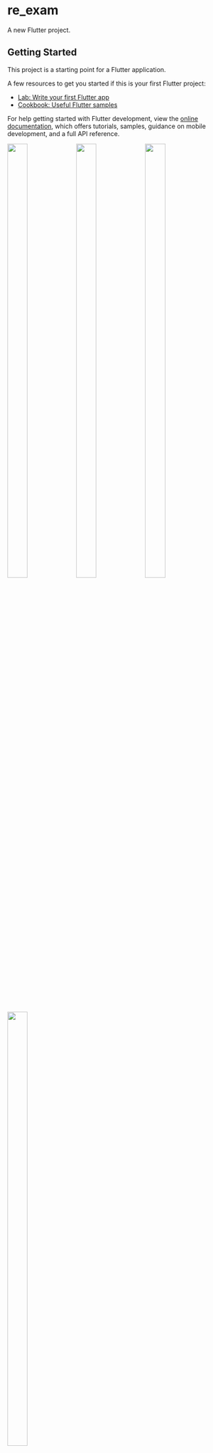 # re_exam

A new Flutter project.

## Getting Started

This project is a starting point for a Flutter application.

A few resources to get you started if this is your first Flutter project:

- [Lab: Write your first Flutter app](https://docs.flutter.dev/get-started/codelab)
- [Cookbook: Useful Flutter samples](https://docs.flutter.dev/cookbook)

For help getting started with Flutter development, view the
[online documentation](https://docs.flutter.dev/), which offers tutorials,
samples, guidance on mobile development, and a full API reference.
<p>
  <img src="https://github.com/userravina/re_exam/assets/120082785/81bc1725-fa25-4a71-8bd8-834980bb89b4" height="50%" width="30%">
  <img src="https://github.com/userravina/re_exam/assets/120082785/3938dad3-351a-4d43-99ee-a07457df9043"  height="50%" width="30%">
  <img src="https://github.com/userravina/re_exam/assets/120082785/5c989356-429c-42cb-af53-b846c047d09f" height="50%" width="30%">
  <img src="https://github.com/userravina/re_exam/assets/120082785/f047ff5f-f02b-4762-9b23-c0c8345ea5d2"  height="50%" width="30%">
</p>
apply plugin: 'com.google.gms.google-services'

import 'dart:math';
import 'dart:ui';
import 'package:flutter/cupertino.dart';
import 'package:flutter/material.dart';
import 'package:get/get.dart';
import 'package:get/get_state_manager/src/rx_flutter/rx_obx_widget.dart';
import 'package:gst_calculator/calculator/controller/calculator_controller.dart';
import 'package:gst_calculator/calculator/view/bouncing_button.dart';
import 'package:gst_calculator/main.dart';
import 'package:shared_preferences/shared_preferences.dart';
import 'package:sizer/sizer.dart';
import '../../class/language_constants.dart';

class Calculator_Home extends StatefulWidget {
  const Calculator_Home({super.key});

  @override
  State<Calculator_Home> createState() => _Calculator_HomeState();
}

class _Calculator_HomeState extends State<Calculator_Home> {
  Calculator_Controller controller = Get.find();
  ScrollController scrollcontroller = ScrollController();
  bool onetime = false;
  bool onetime2 = false;
  bool onetime3 = false;
  String display = "";
  bool gst = false;
  String twonumber = "";
  String gstnumber = "";
  String gstoperator = "";
  bool dotAdded = false;
  bool update = false;
  bool check = false;

  @override
  void initState() {
    controller.value.clear();
    super.initState();
  }

  void scrolle() {
    scrollcontroller.animateTo(scrollcontroller.position.maxScrollExtent,
        duration: Duration(milliseconds: 300), curve: Curves.easeOut);
  }

  double subtractAndRound(double value1, double value2) {
    print("value1${value1}");
    print("value2${value2}");
    double result = value1 - value2;
    print("===========${result}==================");
    // Find the maximum number of decimal places in the input values
    int maxDecimalPlaces = (value1.toString().split('.').length == 2 ||
        value2.toString().split('.').length == 2)
        ? (value1.toString().split('.').length >
        value2.toString().split('.').length
        ? value1.toString().split('.')[1].length
        : value2.toString().split('.')[1].length)
        : 0;

    // Round the result to the maximum number of decimal places found
    return double.parse((result).toStringAsFixed(maxDecimalPlaces));
  }

  void loadValueListFromPrefs() async {
    SharedPreferences prefs = await SharedPreferences.getInstance();
    setState(() {
      controller.value.value = prefs.getStringList('valueList') ?? [];
    });
  }

  double calculateTotal(List<String> values) {
    double total = 0.0;

    for (int i = 0; controller.grandTotal.length > i; i++) {
      total += controller.grandTotal[i];
    }
    // print(" count function ${total} ========================");
    return total;
  }

  onclick(String number, String click) async {
    switch (click) {
      case ".":
        {
          if (!dotAdded) {
            scrolle();
            dotAdded = true;
            controller.display.value += click;
            controller.displayEnglish.value += click;
          }
          break;
        }
      case "0":
      case "00":
      case "1":
      case "2":
      case "3":
      case "4":
      case "5":
      case "6":
      case "7":
      case "8":
      case "9":
        if ((controller.display.value == "0" ||
            controller.display.value == "00") &&
            (number == "0" || number == "00")) {
          controller.display.value = "0";

          return;
        }
        if (controller.display.value == "" && (number == "00")) {
          number = "0";
        }
        if (controller.displayOprater.value == "M+" ||
            controller.displayOprater.value == "M-") {
          controller.display.value = "";
          controller.displayEnglish.value = "";
        }

        if(onetime3 == true)
        {
          if (controller.displayOprater.value == "MU") {
            onetime3 == true;
            print("MMMMMMMMMMMMMMMMM3");
            controller.display.value = "";
            controller.displayEnglish.value = "";
          }
        } else {

          if (onetime2 == true) {
            if (controller.displayOprater.value == "MU") {
              onetime2 == true;
              check = true;
              print("MMMMMMMMMMMMMMMMM1");
              controller.display.value = "";
              controller.displayEnglish.value = "";
            }
          } else {
            if (controller.displayOprater.value == "MU") {
              print("MMMMMMMMMMMMMMMMM2");
              onetime = true;
              check = false;
              onetime2 == false;
              controller.display.value = "";
              controller.displayEnglish.value = "";
            }
          }
        }

        controller.displayOprater.value = "";

        if (update == true) {
          print("Update diplay ${controller.display.value}");
          print("Update diplay + number ${controller.display.value + number}");
          print("jhdjkh${controller.updatevalue.value}");
          controller.updatevalue.value = controller.display.value + number;
          print("jhdjkh${controller.updatevalue.value}");
          print("jhdjkh${controller.prevOpertor.value}");
        }

        controller.display.value = controller.display.value + number;
        if (controller.display.value == "01" ||
            controller.display.value == "02" ||
            controller.display.value == "03" ||
            controller.display.value == "04" ||
            controller.display.value == "05" ||
            controller.display.value == "06" ||
            controller.display.value == "07" ||
            controller.display.value == "08" ||
            controller.display.value == "09") {
          controller.display.value =
              controller.display.value.replaceFirst('0', '');
        }
        scrolle();
        controller.displayEnglish.value =
            controller.displayEnglish.value + click;
        break;
      case "AC":
        onetime = false;
        onetime2 = false;
        onetime3 = false;
        print(onetime);
        dotAdded = false;
        check = false;
        controller.display.value = "";
        controller.displayEnglish.value = "";
        controller.value.clear();
        controller.prevOpertor.value = "";
        gstnumber = "";
        controller.memory.value = 0.0;
        controller.result.value = 0.0;
        display = "";
        gst = false;
        update = false;
        controller.displayOprater.value = "";
        controller.operator.clear();

        controller.grandTotal.clear();
        break;
      case "DE":
        scrolle();
        dotAdded = false;
        print("Update DE ${controller.display.value}");
        if (controller.display.value.isNotEmpty) {
          print("Update DE2 ${controller.display.value}");
          controller.display.value = controller.display.value
              .substring(0, controller.display.value.length - 1);
          print("Update DE3 ${controller.display.value}");
        }
        print("Update displayEnglish DE1 ${controller.displayEnglish.value}");
        controller.displayEnglish.value = controller.displayEnglish.value
            .substring(0, controller.displayEnglish.value.length - 1);
        print("Update displayEnglish DE2 ${controller.displayEnglish.value}");

        update = true;

        break;

      case "+3%":
      case "+5%":
      case "+12%":
      case "+18%":
      case "+GST":
        controller.currentValue.value =
            double.parse(controller.displayEnglish.value);

        if (click == "+3%") {
          scrolle();
          dotAdded = false;
          controller.prevOpertor.value = "(+3%)";
          controller.value.add(controller.display.value);
          controller.saveValueListToPrefs();
          print("currentValue ${controller.currentValue.value}");
          print("percentage ${controller.percentage.value}");
          controller.percentage.value = controller.currentValue.value * 0.03;
          print("percentage ${controller.percentage.value}");
          gst = true;
          print("currentValue ${controller.currentValue}");
          controller.gstAmount.value =
              (controller.currentValue * controller.percentage.value) / 100;

          print("gstAmount ${controller.gstAmount.value}");
          print("result ${controller.result.value}");
          gstoperator = "3%";
          controller.value.add(
              "IGST ${gstoperator}   " + controller.gstAmount.value.toString());
          controller.saveValueListToPrefs();

          controller.CGST.value = controller.gstAmount.value / 2;
          controller.value.add("CGST ${controller.CGST.value}%   " +
              controller.CGST.value.toString());
          controller.saveValueListToPrefs();
          controller.SGST.value = controller.gstAmount.value / 2;
          controller.value.add("SGST ${controller.SGST.value}%   " +
              controller.SGST.value.toString());
          controller.saveValueListToPrefs();
          controller.result.value =
              controller.currentValue.value + controller.percentage.value;
          controller.value.add("GST :- " + controller.result.value.toString());
          controller.saveValueListToPrefs();
          controller.result.value =
              controller.currentValue.value + controller.gstAmount.value;

          print(controller.percentage.value);
        } else if (click == "+5%") {
          scrolle();
          dotAdded = false;
          controller.prevOpertor.value = "(+5%)";
          controller.value.add(controller.display.value);
          controller.saveValueListToPrefs();
          print("currentValue ${controller.currentValue.value}");
          print("percentage ${controller.percentage.value}");
          controller.percentage.value = controller.currentValue.value * 0.05;
          print("percentage ${controller.percentage.value}");
          gst = true;
          print("currentValue ${controller.currentValue}");
          controller.gstAmount.value =
              (controller.currentValue * controller.percentage.value) / 100;

          print("gstAmount ${controller.gstAmount.value}");
          print("result ${controller.result.value}");
          gstoperator = "5%";
          controller.value.add(
              "IGST ${gstoperator}   " + controller.gstAmount.value.toString());
          controller.saveValueListToPrefs();

          controller.CGST.value = controller.gstAmount.value / 2;
          controller.value.add("CGST ${controller.CGST.value}%   " +
              controller.CGST.value.toString());
          controller.saveValueListToPrefs();
          controller.SGST.value = controller.gstAmount.value / 2;
          controller.value.add("SGST ${controller.SGST.value}%   " +
              controller.SGST.value.toString());
          controller.saveValueListToPrefs();
          controller.result.value =
              controller.currentValue.value + controller.percentage.value;
          controller.value.add("GST :- " + controller.result.value.toString());
          controller.saveValueListToPrefs();
          controller.result.value =
              controller.currentValue.value + controller.gstAmount.value;

          print(controller.percentage.value);
        } else if (click == "+12%") {
          scrolle();
          dotAdded = false;
          controller.prevOpertor.value = "(+12%)";
          controller.value.add(controller.display.value);
          controller.saveValueListToPrefs();
          print("currentValue ${controller.currentValue.value}");
          print("percentage ${controller.percentage.value}");
          controller.percentage.value = controller.currentValue.value * 0.12;
          print("percentage ${controller.percentage.value}");
          gst = true;
          print("currentValue ${controller.currentValue}");
          controller.gstAmount.value =
              (controller.currentValue * controller.percentage.value) / 100;

          print("gstAmount ${controller.gstAmount.value}");
          print("result ${controller.result.value}");
          gstoperator = "12%";
          controller.value.add(
              "IGST ${gstoperator}   " + controller.gstAmount.value.toString());
          controller.saveValueListToPrefs();

          controller.CGST.value = controller.gstAmount.value / 2;
          controller.value.add("CGST ${controller.CGST.value}%     " +
              controller.CGST.value.toString());
          controller.saveValueListToPrefs();
          controller.SGST.value = controller.gstAmount.value / 2;
          controller.value.add("SGST ${controller.SGST.value}%     " +
              controller.SGST.value.toString());
          controller.saveValueListToPrefs();
          controller.result.value =
              controller.currentValue.value + controller.percentage.value;
          controller.value.add("GST :- " + controller.result.value.toString());
          controller.saveValueListToPrefs();
          controller.result.value =
              controller.currentValue.value + controller.gstAmount.value;

          print(controller.percentage.value);
        } else if (click == "+18%") {
          scrolle();
          dotAdded = false;
          controller.prevOpertor.value = "(+18%)";
          controller.value.add(controller.display.value);
          controller.saveValueListToPrefs();
          print("currentValue ${controller.currentValue.value}");
          print("percentage ${controller.percentage.value}");
          controller.percentage.value = controller.currentValue.value * 0.18;
          print("percentage ${controller.percentage.value}");
          gst = true;
          print("currentValue ${controller.currentValue}");
          controller.gstAmount.value =
              (controller.currentValue * controller.percentage.value) / 100;

          print("gstAmount ${controller.gstAmount.value}");
          print("result ${controller.result.value}");
          gstoperator = "18%";
          controller.value.add(
              "IGST ${gstoperator}   " + controller.gstAmount.value.toString());
          controller.saveValueListToPrefs();

          controller.CGST.value = controller.gstAmount.value / 2;
          controller.value.add("CGST ${controller.CGST.value}%    " +
              controller.CGST.value.toString());
          controller.saveValueListToPrefs();
          controller.SGST.value = controller.gstAmount.value / 2;
          controller.value.add("SGST ${controller.SGST.value}%    " +
              controller.SGST.value.toString());
          controller.saveValueListToPrefs();
          controller.result.value =
              controller.currentValue.value + controller.percentage.value;
          controller.value.add("GST :- " + controller.result.value.toString());
          controller.saveValueListToPrefs();
          controller.result.value =
              controller.currentValue.value + controller.gstAmount.value;

          print(controller.percentage.value);
        } else if (click == "+GST") {
          scrolle();
          dotAdded = false;
          gst = true;
          print("currentValue ${controller.currentValue}");

          controller.value.add(controller.display.value);
          controller.saveValueListToPrefs();
        }

        print(controller.currentValue.value);
        print(controller.result.value);
        controller.prevOpertor.value = "+GST";

        controller.display.value = "";
        // controller.displayEnglish.value = controller.result.value.toString();
        break;

      case "-3%":
      case "-5%":
      case "-12%":
      case "-18%":
      case "-GST":
        controller.currentValue.value =
            double.parse(controller.displayEnglish.value);

        if (click == "-3%") {
          scrolle();
          dotAdded = false;
          controller.prevOpertor.value = "(-3%)";
          controller.value.add(controller.display.value);
          controller.saveValueListToPrefs();
          print("currentValue ${controller.currentValue.value}");
          print("percentage ${controller.percentage.value}");
          controller.percentage.value = controller.currentValue.value * 0.03;
          print("percentage ${controller.percentage.value}");
          print(" ============= ${number} ");
          gstoperator = number;

          controller.result.value = controller.percentage.value / 2;
          print(" ============= ${controller.result.value} ");
          gst = true;
          gstoperator = "3%";
          controller.gstAmount.value =
              (controller.currentValue * controller.percentage.value) / 100;

          controller.gstAmount.value = controller.currentValue.value -
              controller.currentValue.value *
                  (100 / (100 + controller.percentage.value));
          print(controller.gstAmount.value);
          twonumber = controller.gstAmount.value.toStringAsFixed(1);
          controller.value.add("IGST ${gstoperator}   " + twonumber.toString());
          controller.saveValueListToPrefs();

          controller.SGST.value = controller.gstAmount.value / 2;
          twonumber = controller.SGST.value.toStringAsFixed(1);
          controller.value.add(
              "CGST ${controller.result.value}%    " + twonumber.toString());
          controller.saveValueListToPrefs();

          controller.SGST.value = controller.gstAmount.value / 2;
          twonumber = controller.SGST.value.toStringAsFixed(1);
          controller.value.add(
              "SGST ${controller.result.value}%    " + twonumber.toString());
          controller.saveValueListToPrefs();

          controller.result.value =
              controller.currentValue.value - controller.gstAmount.value;
          twonumber = controller.result.value.toStringAsFixed(1);
          controller.value.add("GST  = " + twonumber.toString());
          controller.saveValueListToPrefs();
          print(" ============= ${controller.result.value} ");
        } else if (click == "-5%") {
          scrolle();
          dotAdded = false;
          controller.prevOpertor.value = "(-5%)";
          controller.value.add(controller.display.value);
          controller.saveValueListToPrefs();
          print("currentValue ${controller.currentValue.value}");
          print("percentage ${controller.percentage.value}");
          controller.percentage.value = controller.currentValue.value * 0.05;
          print("percentage ${controller.percentage.value}");
          print(" ============= ${number} ");
          gstoperator = number;
          controller.result.value = controller.percentage.value / 2;
          gst = true;
          gstoperator = "5%";
          controller.gstAmount.value =
              (controller.currentValue * controller.percentage.value) / 100;

          controller.gstAmount.value = controller.currentValue.value -
              controller.currentValue.value *
                  (100 / (100 + controller.percentage.value));
          print(controller.gstAmount.value);
          twonumber = controller.gstAmount.value.toStringAsFixed(1);
          controller.value.add("IGST ${gstoperator}   " + twonumber.toString());
          controller.saveValueListToPrefs();

          controller.SGST.value = controller.gstAmount.value / 2;
          twonumber = controller.SGST.value.toStringAsFixed(1);
          controller.value.add(
              "CGST ${controller.result.value}%    " + twonumber.toString());
          controller.saveValueListToPrefs();

          controller.SGST.value = controller.gstAmount.value / 2;
          twonumber = controller.SGST.value.toStringAsFixed(1);
          controller.value.add(
              "SGST ${controller.result.value}%    " + twonumber.toString());
          controller.saveValueListToPrefs();

          controller.result.value =
              controller.currentValue.value - controller.gstAmount.value;
          twonumber = controller.result.value.toStringAsFixed(1);
          controller.value.add("GST  = " + twonumber.toString());
          controller.saveValueListToPrefs();
          print(" ============= ${controller.result.value} ");
        } else if (click == "-12%") {
          scrolle();
          dotAdded = false;
          controller.prevOpertor.value = "(-12%)";
          controller.value.add(controller.display.value);
          controller.saveValueListToPrefs();
          print("currentValue ${controller.currentValue.value}");
          print("percentage ${controller.percentage.value}");
          controller.percentage.value = controller.currentValue.value * 0.12;
          print("percentage ${controller.percentage.value}");
          print(" ============= ${number} ");
          gstoperator = number;
          controller.result.value = controller.percentage.value / 2;
          print(" ============= ${controller.result.value} ");
          gst = true;
          gstoperator = "12%";
          controller.gstAmount.value =
              (controller.currentValue * controller.percentage.value) / 100;

          controller.gstAmount.value = controller.currentValue.value -
              controller.currentValue.value *
                  (100 / (100 + controller.percentage.value));
          print(controller.gstAmount.value);
          twonumber = controller.gstAmount.value.toStringAsFixed(1);
          controller.value.add("IGST ${gstoperator}   " + twonumber.toString());
          controller.saveValueListToPrefs();

          controller.SGST.value = controller.gstAmount.value / 2;
          twonumber = controller.SGST.value.toStringAsFixed(1);
          String digitresult = controller.result.value.toStringAsFixed(0);
          controller.value
              .add("CGST ${digitresult}%     " + twonumber.toString());
          controller.saveValueListToPrefs();

          controller.SGST.value = controller.gstAmount.value / 2;
          twonumber = controller.SGST.value.toStringAsFixed(1);
          digitresult = controller.result.value.toStringAsFixed(0);
          controller.value
              .add("SGST ${digitresult}%     " + twonumber.toString());
          controller.saveValueListToPrefs();

          controller.result.value =
              controller.currentValue.value - controller.gstAmount.value;
          twonumber = controller.result.value.toStringAsFixed(1);
          controller.value.add("GST  = " + twonumber.toString());
          controller.saveValueListToPrefs();
        } else if (click == "-18%") {
          scrolle();
          dotAdded = false;
          controller.prevOpertor.value = "(-18%)";
          controller.value.add(controller.display.value);
          controller.saveValueListToPrefs();
          print("currentValue ${controller.currentValue.value}");
          print("percentage ${controller.percentage.value}");
          controller.percentage.value = controller.currentValue.value * 0.18;
          print("percentage ${controller.percentage.value}");
          print(" ============= ${number} ");
          gstoperator = number;
          controller.result.value = controller.percentage.value / 2;
          print(" ============= ${controller.result.value} ");
          gst = true;
          gstoperator = "18%";
          controller.gstAmount.value =
              (controller.currentValue * controller.percentage.value) / 100;

          controller.gstAmount.value = controller.currentValue.value -
              controller.currentValue.value *
                  (100 / (100 + controller.percentage.value));
          print(controller.gstAmount.value);
          twonumber = controller.gstAmount.value.toStringAsFixed(1);
          controller.value.add("IGST ${gstoperator}   " + twonumber.toString());
          controller.saveValueListToPrefs();

          controller.SGST.value = controller.gstAmount.value / 2;
          twonumber = controller.SGST.value.toStringAsFixed(1);
          String digitresult = controller.result.value.toStringAsFixed(0);
          controller.value
              .add("CGST ${digitresult}%      " + twonumber.toString());
          controller.saveValueListToPrefs();

          controller.SGST.value = controller.gstAmount.value / 2;
          twonumber = controller.SGST.value.toStringAsFixed(1);
          digitresult = controller.result.value.toStringAsFixed(0);
          controller.value
              .add("SGST ${digitresult}%      " + twonumber.toString());
          controller.saveValueListToPrefs();

          controller.result.value =
              controller.currentValue.value - controller.gstAmount.value;
          twonumber = controller.result.value.toStringAsFixed(1);
          controller.value.add("GST  = " + twonumber.toString());
          controller.saveValueListToPrefs();
        } else if (click == "-GST") {
          dotAdded = false;
          gst = true;
          print("currentValue ${controller.currentValue}");

          controller.value.add(controller.display.value);
          controller.saveValueListToPrefs();

          controller.prevOpertor.value = "-GST";
        }

        print(controller.currentValue.value);
        print(controller.result.value);

        controller.display.value = "";
        break;
      case "MR":
        {
          scrolle();
          dotAdded = false;
          controller.display.value = controller.memory.value.toString();
          break;
        }
      case "M-":
        {
          scrolle();
          dotAdded = false;
          controller.memory.value -=
              double.parse(controller.displayEnglish.value);
          controller.displayOprater.value = number;
          controller.prevOpertor.value = "M-";

          break;
        }

      case "M+":
        {
          scrolle();
          dotAdded = false;
          controller.memory.value +=
              double.parse(controller.displayEnglish.value);
          controller.displayOprater.value = number;
          controller.prevOpertor.value = "M+";

          break;
        }
      case "MU":
        {
          scrolle();
          dotAdded = false;
          controller.displayOprater.value = number;
          controller.prevOpertor.value = "MU";
          if (controller.display.value.isEmpty) {

            if (controller.displayOprater.value.isNotEmpty) {
              onetime2 = true;
              controller.display.value = controller.value[0].replaceAll(
                  "${controller.value[0]}", "${controller.value[0]}");
              controller.value.clear();
              controller.value.add(
                  controller.display.value + controller.displayOprater.value);
              controller.saveValueListToPrefs();
            }
          } else {
            if (controller.value.isEmpty) {
              print("-------------");
              onetime3 = true;
              controller.displayOprater.value = number;
              controller.value.add(controller.display.value +
                  controller.displayOprater.value);
              controller.saveValueListToPrefs();

            } else {
              onetime3 = false;
              display = controller.display.value;
              controller.display.value = controller.value[2];
              controller.displayOprater.value = number;
              controller.value.add(controller.displayEnglish.value +
                  controller.displayOprater.value);
              controller.saveValueListToPrefs();
            }
          }
          break;
        }
      case "undo":
        {
          scrolle();
          dotAdded = false;
          // Check if there are any entries in the history
          if (controller.value.isNotEmpty) {
            // Remove the last entry from the history
            if (controller.value.length > 2 || controller.value.length > 3) {
              controller.value.removeAt(controller.value.length - 1);
            }
            String lastEntry =
            controller.value.removeAt(controller.value.length - 1);
            controller.prevOpertor.value = lastEntry[0];
            print("lastEntry");
            print(lastEntry);
            controller.display.value = lastEntry;
            print(controller.display.value);
            print("Update the display to the last ${controller.display.value}");
            print(controller.display.value);
            controller.displayEnglish.value = lastEntry;
          }
          break;
        }
      case "GT":
        {
          scrolle();
          dotAdded = false;
          controller.prevOpertor.value = "GT";
          controller.value
              .add(number.toString() + controller.prevOpertor.value);
          controller.saveValueListToPrefs();
          break;
        }
      case "%":
        {
          scrolle();
          dotAdded = false;
          if(onetime3 == false)
          {
            if (check == false) {
              print("fffffffffffffff");
              scrolle();
              dotAdded = false;
              if (onetime2 == true) {
                print("onetime2");
              }
              else {
                print("one time ===");
                print(controller.prevOpertor.value);
                if (controller.prevOpertor.value == "+"){
                  print("onetime");
                  String display = controller.display.value;
                  print(display);
                  controller.value.add(
                      controller.prevOpertor.value + controller.display.value);
                  controller.saveValueListToPrefs();
                  print(controller.value);
                  print("currentValue ${controller.currentValue.value}");
                  controller.currentValue.value =
                      double.parse(controller.value[0]);
                  print("currentValue ${controller.currentValue.value}");

                  double percentageValue =
                      controller.currentValue.value * double.parse(display);
                  print("percentageValue ${percentageValue}");
                  percentageValue /= 100;
                  print("percentageValue ${percentageValue}");
                  double newValue =
                      controller.currentValue.value + percentageValue;

                  print("newValue ${newValue}");
                  // Update the display with the new value
                  controller.display.value = newValue.toString();

                  controller.displayEnglish.value = newValue.toString();
                } else if (controller.prevOpertor.value == "-") {
                  String display = controller.display.value;
                  controller.value.add(
                      controller.prevOpertor.value + controller.display.value);
                  controller.saveValueListToPrefs();
                  print(controller.value.value);
                  print("currentValue ${controller.currentValue.value}");
                  controller.currentValue.value = double.parse(controller.value[0]);
                  print("currentValue ${controller.currentValue.value}");
                  double percentageValue =
                      controller.currentValue.value * double.parse(display);
                  print("percentageValue ${percentageValue}");
                  percentageValue /= 100;
                  print("percentageValue ${percentageValue}");
                  double newValue =
                      controller.currentValue.value - percentageValue;

                  print("newValue ${newValue}");
                  // Update the display with the new value
                  controller.display.value = newValue.toString();

                  controller.displayEnglish.value = newValue.toString();
                } else if (controller.prevOpertor.value == "*") {
                  String display = controller.display.value;
                  controller.value.add(
                      controller.prevOpertor.value + controller.display.value);
                  controller.saveValueListToPrefs();
                  print(controller.value.value);
                  print("currentValue ${controller.currentValue.value}");
                  controller.currentValue.value =
                      double.parse(controller.value[0]);
                  print("currentValue ${controller.currentValue.value}");
                  double percentageValue =
                      controller.currentValue.value * double.parse(display);
                  print("percentageValue ${percentageValue}");
                  percentageValue /= 100;
                  print("percentageValue ${percentageValue}");
                  print('************');
                  double newValue =
                      controller.currentValue.value * percentageValue;

                  print("newValue ${newValue}");
                  // Update the display with the new value
                  controller.display.value = percentageValue.toString();

                  controller.displayEnglish.value = percentageValue.toString();
                } else if (controller.prevOpertor.value == "/") {
                  String display = controller.display.value;
                  controller.value.add(
                      controller.prevOpertor.value + controller.display.value);
                  controller.saveValueListToPrefs();
                  print(controller.value.value);
                  print("currentValue ${controller.currentValue.value}");
                  controller.currentValue.value =
                      double.parse(controller.value[0]);
                  print("currentValue ${controller.currentValue.value}");
                  double percentageValue =
                      controller.currentValue.value / double.parse(display);
                  print("percentageValue ${percentageValue}");
                  percentageValue *= 100;
                  print("percentageValue ${percentageValue}");
                  double newValue =
                      controller.currentValue.value / percentageValue;

                  print("newValue ${newValue}");
                  // Update the display with the new value
                  controller.display.value = percentageValue.toString();

                  controller.displayEnglish.value = percentageValue.toString();
                }
              }
              print(controller.displayEnglish);
              controller.displayOprater.value = "=";
              // print(controller.result);
              controller.value.add(controller.displayOprater.value +
                  controller.displayEnglish.value);
              controller.saveValueListToPrefs();
            } else {
              if (onetime == true) {
                controller.prevOpertor.value = "=";
                print("tttttttttttttttttttttttttttt");
                controller.displayOprater.value = number;
                print(controller.displayOprater.value);
                print(" 4000000000000000000${controller.display.value}");
                print("4444444444444${display}");
                controller.value.add(controller.displayOprater.value + controller.display.value);
                controller.currentValue.value = double.parse(display);
                print("currentValue ${controller.currentValue.value}");
                double percentageValue = controller.currentValue.value * 100;
                print("percentageValue ${percentageValue}");
                double r =  - double.parse(controller.display.value);
                print(percentageValue);
                print(r);
                double r1 = percentageValue / r;
                print(r1);
                controller.value
                    .add(controller.prevOpertor.value + r1.toString());
                controller.saveValueListToPrefs();
                print(controller.value.value);
              }
            }
          }
          else{
            print("yes");
            controller.prevOpertor.value = "=";
            print("onetime3 tttttttttttttttttttttttttttt");
            controller.displayOprater.value = number;
            print(controller.displayOprater.value);
            print(" 4000000000000000000${controller.display.value}");
            print(
                "4444444444444${controller.value.value[0].replaceAll("MU", "")}");
            display = controller.value.value[0].replaceAll("MU", "");
            controller.value.add(
                controller.displayOprater.value + controller.display.value);

            controller.currentValue.value = double.parse(display);
            print("currentValue ${controller.currentValue.value}");
            double percentageValue = controller.currentValue.value * 100;
            print("percentageValue ${percentageValue}");
            double r = 100 - double.parse(controller.display.value);
            print(percentageValue);
            print(r);
            double r1 = percentageValue / r;
            print(r1);
            controller.value.add(controller.prevOpertor.value + r1.toString());
            controller.saveValueListToPrefs();
            print(controller.value.value);
            controller.display.value = "";
            controller.displayOprater.value = "";
          }
          if (check == true) {
            print("true");
            controller.prevOpertor.value = "=";
            print("check tttttttttttttttttttttttttttt");
            controller.displayOprater.value = number;
            print(controller.displayOprater.value);
            print(" 4000000000000000000${controller.display.value}");
            print(
                "4444444444444${controller.value.value[0].replaceAll("MU", "")}");
            display = controller.value.value[0].replaceAll("MU", "");
            controller.value.add(
                controller.displayOprater.value + controller.display.value);

            controller.currentValue.value = double.parse(display);
            print("currentValue ${controller.currentValue.value}");
            double percentageValue = controller.currentValue.value * 100;
            print("percentageValue ${percentageValue}");
            double r = 100 - double.parse(controller.display.value);
            print(percentageValue);
            print(r);
            double r1 = percentageValue / r;
            print(r1);
            controller.value.add(controller.prevOpertor.value + r1.toString());
            controller.saveValueListToPrefs();
            print(controller.value.value);
            controller.display.value = "";
            controller.displayOprater.value = "";
          }
          break;
        }
      case "root":
        {
          scrolle();
          dotAdded = false;
          double currentValue = double.parse(controller.displayEnglish.value);

          if (currentValue >= 0) {
            double squareRoot = sqrt(currentValue);

            controller.display.value = squareRoot.toString();
            controller.displayEnglish.value = squareRoot.toString();
          } else {
            controller.display.value = "Error";
            controller.displayEnglish.value = "Error";
          }
          break;
        }
      case "/":
        {
          scrolle();
          dotAdded = false;
          controller.displayOprater.value = number;
          if (controller.displayEnglish.value.isEmpty) {
            print(
                "controller.displayEnglish.value1 ${controller.display.value}");
            print("==+== ${controller.display.value}");
            print(controller.value[0]);
            controller.result.value = double.parse(controller.value[0]);
          } else {
            if (controller.prevOpertor.value == "+") {
              controller.result.value +=
                  double.parse(controller.displayEnglish.value);
            }
            if (controller.prevOpertor.value == "-") {
              controller.result.value -=
                  double.parse(controller.displayEnglish.value);
            }
            if (controller.prevOpertor.value == "*") {
              controller.result.value *=
                  double.parse(controller.displayEnglish.value);
            }
            if (controller.prevOpertor.value == "/") {
              controller.result.value /=
                  double.parse(controller.displayEnglish.value);
            }
            if (controller.prevOpertor.value == "") {
              controller.result.value =
                  double.parse(controller.displayEnglish.value);
            }
            controller.prevOpertor.value == "="
                ? controller.value.add(controller.display.value)
                : controller.value.add(
                controller.prevOpertor.value + controller.display.value);
            controller.saveValueListToPrefs();
            controller.memory.value /=
                double.parse(controller.displayEnglish.value);
          }
          controller.display.value = "";
          controller.displayEnglish.value = "";
          controller.prevOpertor.value = "/";
          break;
        }
      case "*":
        {
          scrolle();
          dotAdded = false;
          print("==+== ${controller.display.value}");
          controller.displayOprater.value = number;
          if (controller.displayEnglish.value.isEmpty) {
            print(
                "controller.displayEnglish.value1 ${controller.display.value}");
            print("==+== ${controller.display.value}");
            print(controller.value[0]);
            controller.result.value = double.parse(controller.value[0]);
          } else {
            if (controller.prevOpertor.value == "+") {
              controller.result.value +=
                  double.parse(controller.displayEnglish.value);
            }
            if (controller.prevOpertor.value == "-") {
              controller.result.value -=
                  double.parse(controller.displayEnglish.value);
            }
            if (controller.prevOpertor.value == "*") {
              controller.result.value *=
                  double.parse(controller.displayEnglish.value);
            }
            if (controller.prevOpertor.value == "/") {
              controller.result.value /=
                  double.parse(controller.displayEnglish.value);
            }
            if (controller.prevOpertor.value == "") {
              controller.result.value =
                  double.parse(controller.displayEnglish.value);
            }
            controller.prevOpertor.value == "="
                ? controller.value.add(controller.display.value)
                : controller.value.add(
                controller.prevOpertor.value + controller.display.value);
            controller.saveValueListToPrefs();
            controller.memory.value *=
                double.parse(controller.displayEnglish.value);
          }
          controller.display.value = "";
          controller.displayEnglish.value = "";
          controller.prevOpertor.value = "*";
          break;
        }
      case "-":
        {
          scrolle();
          dotAdded = false;
          print("== ${controller.display.value}");
          controller.displayOprater.value = number;
          if (controller.displayEnglish.value.isEmpty) {
            print(
                "controller.displayEnglish.value3 ${controller.display.value}");
            print("== ${controller.display.value}");
            print(controller.value[0]);

            controller.result.value = double.parse(controller.value[0]);
            print(controller.result.value);
          } else {
            if (controller.prevOpertor.value == "+") {
              print(
                  "controller.displayEnglish.value2 ${controller.displayEnglish.value}");
              controller.result.value +=
                  double.parse(controller.displayEnglish.value);
            }
            if (controller.prevOpertor.value == "-") {
              controller.result.value -=
                  double.parse(controller.displayEnglish.value);
            }
            if (controller.prevOpertor.value == "*") {
              controller.result.value *=
                  double.parse(controller.displayEnglish.value);
            }
            if (controller.prevOpertor.value == "/") {
              controller.result.value /=
                  double.parse(controller.displayEnglish.value);
            }
            if (controller.prevOpertor.value == "") {
              controller.result.value =
                  double.parse(controller.displayEnglish.value);
            }
            controller.prevOpertor.value == "="
                ? controller.value.add(controller.display.value)
                : controller.value.add(
                controller.prevOpertor.value + controller.display.value);
            controller.saveValueListToPrefs();
            controller.memory.value -=
                double.parse(controller.displayEnglish.value);
          }

          controller.display.value = "";
          controller.displayEnglish.value = "";
          controller.displayOprater.value = number;
          controller.prevOpertor.value = "-";
          break;
        }
      case "+":
        {
          dotAdded = false;
          scrolle();
          print("==+== ${controller.display.value}");
          if (controller.displayEnglish.value.isEmpty) {
            print(
                "controller.displayEnglish.value1 ${controller.display.value}");
            print("==+== ${controller.display.value}");
            print(controller.value[0]);
            controller.result.value = double.parse(controller.value[0]);
          } else {
            if (controller.prevOpertor.value == "+") {
              print(
                  "controller.displayEnglish.value1 ${controller.displayEnglish.value}");
              controller.result.value +=
                  double.parse(controller.displayEnglish.value);
            }
            if (controller.prevOpertor.value == "-") {
              controller.result.value -=
                  double.parse(controller.displayEnglish.value);
            }
            if (controller.prevOpertor.value == "*") {
              controller.result.value *=
                  double.parse(controller.displayEnglish.value);
            }
            if (controller.prevOpertor.value == "/") {
              controller.result.value /=
                  double.parse(controller.displayEnglish.value);
            }
            if (controller.prevOpertor.value == "") {
              controller.result.value =
                  double.parse(controller.displayEnglish.value);
            }
            print("displayEnglish${controller.displayEnglish.value}");
            controller.prevOpertor.value == "="
                ? controller.value.add(controller.display.value)
                : controller.value.add(
                controller.prevOpertor.value + controller.display.value);
            controller.saveValueListToPrefs();
            controller.memory.value +=
                double.parse(controller.displayEnglish.value);
          }

          controller.display.value = "";
          controller.displayEnglish.value = "";
          controller.displayOprater.value = number;
          controller.prevOpertor.value = "+";
          break;
        }
      case "=":
        {
          scrolle();
          dotAdded = false;
          controller.displayOprater.value = number;
          if (controller.prevOpertor.value == "+") {
            scrolle();
            if (update == true) {
              print("========= update +++++++++++");
              controller.value.add(controller.display.value);
              controller.saveValueListToPrefs();

              controller.updatevalue.value =
                  controller.updatevalue.value.substring(1);
              controller.displayEnglish.value =
                  controller.displayEnglish.value.substring(1);
              print(controller.display.value);
              print("jhdjkh${controller.updatevalue.value}");

              if (controller.value.length == 2) {
                print(
                    "length${double.parse(controller.value[controller.value.length - 2])}");
                controller.result.value = double.parse(
                    controller.value[controller.value.length - 2]) +
                    double.parse(controller.updatevalue.value);
              } else {
                double total = 0.0;

                for (int i = 0; i < controller.value.length; i++) {
                  double elementValue = double.parse(controller.value[i]);
                  total += elementValue;
                }

                controller.result.value = total;
              }
              print(controller.result.value);
              controller.value.add(controller.displayOprater.value +
                  controller.result.value.toString());
              controller.saveValueListToPrefs();
              scrolle();
            } else {
              controller.value
                  .add(controller.prevOpertor.value + controller.display.value);
              controller.saveValueListToPrefs();
              controller.result.value +=
                  double.parse(controller.displayEnglish.value);
              controller.value.add(controller.displayOprater.value +
                  controller.result.value.toString());
              controller.saveValueListToPrefs();
              scrolle();
            }
          } else if (controller.prevOpertor.value == "-") {
            scrolle();
            if (update == true) {
              print("========= update +++++++++++");
              controller.value.add(controller.display.value);
              controller.saveValueListToPrefs();

              controller.updatevalue.value =
                  controller.updatevalue.value.substring(1);
              controller.displayEnglish.value =
                  controller.displayEnglish.value.substring(1);
              print(controller.display.value);
              print("jhdjkh${controller.updatevalue.value}");

              if (controller.value.length == 2) {
                print(
                    "length${double.parse(controller.value[controller.value.length - 2])}");
                controller.result.value = double.parse(
                    controller.value[controller.value.length - 2]) -
                    double.parse(controller.updatevalue.value);
              } else {
                // print("length${ double.parse( controller.value[controller.value.length])}");
                double total = 0.0;
                for (int i = 0; i < controller.value.length; i++) {
                  double elementValue = double.parse(controller.value[i]);
                  print("elementValue: ${elementValue}");
                  total -= elementValue;
                }

                controller.result.value = total;
              }
              print(controller.result.value);
              controller.value.add(controller.displayOprater.value +
                  controller.result.value.toString());
              controller.saveValueListToPrefs();
              scrolle();
            } else {
              controller.value
                  .add(controller.prevOpertor.value + controller.display.value);
              controller.saveValueListToPrefs();

              controller.result.value = subtractAndRound(
                  controller.result.value,
                  double.parse(controller.display.value));
              controller.value.add(controller.displayOprater.value +
                  controller.result.value.toString());
              controller.saveValueListToPrefs();
            }
          } else if (controller.prevOpertor.value == "*") {
            scrolle();
            if (update == true) {
              print("========= update +++++++++++");
              controller.value.add(controller.display.value);
              controller.saveValueListToPrefs();

              controller.updatevalue.value =
                  controller.updatevalue.value.substring(1);
              controller.displayEnglish.value =
                  controller.displayEnglish.value.substring(1);
              print(controller.display.value);
              print("jhdjkh${controller.updatevalue.value}");

              if (controller.value.length == 2) {
                print(
                    "length${double.parse(controller.value[controller.value.length - 2])}");
                controller.result.value = double.parse(
                    controller.value[controller.value.length - 2]) *
                    double.parse(controller.updatevalue.value);
              } else {
                print("Value to parse: ${controller.updatevalue.value}");
                double total = 0.0;

                for (int i = 0; i < controller.value.length; i++) {
                  if (controller.value[i].contains("+")) {
                    double elementValue = double.parse(controller.value[i]);
                    total += elementValue;
                    print("1elementValue: $elementValue");
                  } else if (controller.value[i].contains("-")) {
                    double elementValue = double.parse(controller.value[i]);
                    total -= elementValue;
                    print("2elementValue: $elementValue");
                  } else if (controller.value[i].contains("*")) {
                    double elementValue = double.parse(
                        controller.value[i].replaceAll(RegExp('[*+-./]'), ''));
                    total *= elementValue;
                    print("3elementValue: $elementValue");
                  }
                }
                controller.result.value = total;
              }
              print(controller.result.value);
              controller.value.add(controller.displayOprater.value +
                  controller.result.value.toString());
              controller.saveValueListToPrefs();
              scrolle();
            } else {
              controller.value
                  .add(controller.prevOpertor.value + controller.display.value);
              controller.saveValueListToPrefs();
              controller.result.value *=
                  double.parse(controller.displayEnglish.value);
              controller.value.add(controller.displayOprater.value +
                  controller.result.value.toString());
              controller.saveValueListToPrefs();
            }
          } else if (controller.prevOpertor.value == "/") {
            scrolle();
            if (update == true) {
              print("========= update +++++++++++");
              controller.value.add(controller.display.value);
              controller.saveValueListToPrefs();

              controller.updatevalue.value =
                  controller.updatevalue.value.substring(1);
              controller.displayEnglish.value =
                  controller.displayEnglish.value.substring(1);
              print(controller.display.value);
              print("jhdjkh${controller.updatevalue.value}");

              if (controller.value.length == 2) {
                print(
                    "length${double.parse(controller.value[controller.value.length - 2])}");
                controller.result.value = double.parse(
                    controller.value[controller.value.length - 2]) /
                    double.parse(controller.updatevalue.value);
              } else {
                print("Value to parse: ${controller.updatevalue.value}");
                double total = 0.0;
                for (int i = 0; i < controller.value.length; i++) {
                  if (controller.value[i].contains("+")) {
                    double elementValue = double.parse(controller.value[i]);
                    total += elementValue;
                    print("1elementValue: $elementValue");
                  } else if (controller.value[i].contains("-")) {
                    double elementValue = double.parse(controller.value[i]);
                    total -= elementValue;
                    print("2elementValue: $elementValue");
                  } else if (controller.value[i].contains("*")) {
                    double elementValue = double.parse(
                        controller.value[i].replaceAll(RegExp('[*+-.]'), ''));
                    total *= elementValue;
                    print("3elementValue: $elementValue");
                  } else if (controller.value[i].contains("/")) {
                    double elementValue = double.parse(
                        controller.value[i].replaceAll(RegExp('[*+-./]'), ''));
                    print("elementValue: $elementValue");
                    total /= elementValue;
                  }
                }
                controller.result.value = total;
              }
              print(controller.result.value);
              controller.value.add(controller.displayOprater.value +
                  controller.result.value.toString());
              controller.saveValueListToPrefs();
              scrolle();
            } else {
              controller.value
                  .add(controller.prevOpertor.value + controller.display.value);
              controller.saveValueListToPrefs();
              controller.result.value /=
                  double.parse(controller.displayEnglish.value);
              controller.value.add(controller.displayOprater.value +
                  controller.result.value.toString());
              controller.saveValueListToPrefs();
            }
          } else if (controller.prevOpertor.value == "MU") {
            scrolle();
            controller.value
                .add(controller.prevOpertor.value + controller.display.value);
          } else if (controller.prevOpertor.value == "+GST") {
            scrolle();
            double secoundvalue = double.parse(controller.display.value);
            twonumber = secoundvalue.toStringAsFixed(0);
            controller.percentage.value =
                controller.currentValue.value * 0 + secoundvalue;
            print("percentage ${controller.percentage.value}");
            gst = true;
            print("currentValue ${controller.currentValue}");
            controller.gstAmount.value =
                (controller.currentValue * controller.percentage.value) / 100;

            print("gstAmount ${controller.gstAmount.value}");
            print("result ${controller.result.value}");
            twonumber = controller.gstAmount.value.toStringAsFixed(1);
            controller.value
                .add("IGST ${controller.display.value}%   $twonumber");
            controller.saveValueListToPrefs();

            controller.CGST.value = controller.gstAmount.value / 2;
            controller.value.add("CGST ${controller.CGST.value}%   " +
                controller.CGST.value.toString());
            controller.saveValueListToPrefs();
            controller.SGST.value = controller.gstAmount.value / 2;
            controller.value.add("SGST ${controller.SGST.value}%   " +
                controller.SGST.value.toString());
            controller.saveValueListToPrefs();
            controller.result.value =
                controller.currentValue.value + controller.percentage.value;
            controller.value
                .add("GST :- " + controller.result.value.toString());
            controller.saveValueListToPrefs();
            controller.result.value =
                controller.currentValue.value + controller.gstAmount.value;

            print(controller.percentage.value);
            print("==${controller.currentValue.value}");
          } else if (controller.prevOpertor.value == "-GST") {
            scrolle();
            print(controller.display.value);
            double secoundvalue = double.parse(controller.display.value);
            twonumber = secoundvalue.toStringAsFixed(0);
            print("kjvkljf ${twonumber}");
            controller.percentage.value =
                controller.currentValue.value * 0 + secoundvalue;
            print("percentage ${controller.percentage.value}");
            controller.result.value = controller.percentage.value / 2;
            print(" ============= ${controller.result.value} ");
            gst = true;
            controller.gstAmount.value =
                (controller.currentValue * controller.percentage.value) / 100;

            controller.gstAmount.value = controller.currentValue.value -
                controller.currentValue.value *
                    (100 / (100 + controller.percentage.value));
            print(controller.gstAmount.value);
            twonumber = controller.gstAmount.value.toStringAsFixed(1);
            controller.value.add(
                "IGST ${controller.display.value}%   " + twonumber.toString());
            controller.saveValueListToPrefs();

            controller.SGST.value = controller.gstAmount.value / 2;
            twonumber = controller.SGST.value.toStringAsFixed(1);
            controller.value.add(
                "CGST ${controller.result.value}%    " + twonumber.toString());
            controller.saveValueListToPrefs();

            controller.SGST.value = controller.gstAmount.value / 2;
            twonumber = controller.SGST.value.toStringAsFixed(1);
            controller.value.add(
                "SGST ${controller.result.value}%    " + twonumber.toString());
            controller.saveValueListToPrefs();

            controller.result.value =
                controller.currentValue.value - controller.gstAmount.value;
            twonumber = controller.result.value.toStringAsFixed(1);
            controller.value.add("GST  = " + twonumber.toString());
            controller.saveValueListToPrefs();
            print(" ============= ${controller.result.value} ");
            print("currentValue ${controller.currentValue}");
            print("==${controller.currentValue.value}");
          } else if (controller.prevOpertor.value == "update") {
            print("========= update ==========");

            print("jhdjkh${controller.updatevalue.value}");
          }
          controller.display.value = "";
          // controller.display.value = controller.result.value.toString();
          controller.grandTotal.add(controller.result.value);
          controller.operator.add(controller.displayOprater.value);
          controller.displayEnglish.value = "";
          controller.prevOpertor.value = "=";
          controller.saveValueListToPrefs();

          controller.result.value = 0.0;
          break;
        }
    }
    setState(() {});
  }

  @override
  Widget build(BuildContext context) {
    return SafeArea(
      child: Scaffold(
        backgroundColor: controller.dark.value ? Colors.white : Colors.white,
        appBar: PreferredSize(
          preferredSize: Size.fromHeight(7.6.h),
          child: AppBar(
            backgroundColor:
            controller.dark.value ? Colors.black : Color(0xffE7E7E7),
            leading: Builder(
              builder: (context) {
                return IconButton(
                    onPressed: () {
                      Scaffold.of(context).openDrawer();
                    },
                    tooltip:
                    MaterialLocalizations.of(context).openAppDrawerTooltip,
                    icon: Icon(Icons.menu));
              },
            ),
            centerTitle: true,
            title: controller.dark.value
                ? Container(
              height: 5.2.h,
              width: 35.w,
              color: Colors.black,
              child: Row(
                children: [
                  Spacer(),
                  Image.asset(
                    "assets/images/more.png",
                    height: 3.h,
                    width: 10.w,
                  ),
                  Spacer(),
                  Text(
                    "More Tools",
                    style: TextStyle(
                        color: Colors.white,
                        fontSize: 17,
                        fontWeight: FontWeight.w700,
                        letterSpacing: 0.5),
                  ),
                ],
              ),
            )
                : Container(
              height: 5.2.h,
              width: 35.w,
              decoration: BoxDecoration(
                  color: Colors.white,
                  borderRadius: BorderRadius.circular(30)),
              child: Row(
                children: [
                  Spacer(),
                  Container(
                    height: 3.5.h,
                    width: 7.w,
                    decoration: BoxDecoration(
                        borderRadius: BorderRadius.circular(15),
                        color: Colors.white,
                        border: Border.all(color: Colors.blueAccent)),
                    child: Icon(
                      Icons.add,
                      size: 18,
                    ),
                  ),
                  Spacer(),
                  Text(
                    "More Tools",
                    style: TextStyle(
                        fontSize: 14,
                        fontWeight: FontWeight.w700,
                        letterSpacing: 0.5),
                  ),
                  Spacer(),
                ],
              ),
            ),
            actions: [
              controller.dark.value
                  ? Text("")
                  : Image.asset(
                "assets/images/game_icon.png",
                height: 4.h,
              ),
              Image.asset(
                "assets/images/queen.png",
                height: 7.h,
              )
            ],
          ),
        ),
        drawer: Drawer(
          backgroundColor: controller.dark.value ? Colors.black : Colors.white,
          child: Padding(
            padding: const EdgeInsets.all(10),
            child: Column(
              crossAxisAlignment: CrossAxisAlignment.start,
              children: [
                Text(
                  "GST OPTION",
                  style: TextStyle(
                    color: controller.dark.value
                        ? Colors.grey.shade300
                        : Colors.grey.shade900,
                  ),
                ),
                SizedBox(
                  height: 3.h,
                ),
                Row(
                  children: [
                    Container(
                      height: 6.h,
                      width: 75.w,
                      decoration: BoxDecoration(
                        color: controller.dark.value
                            ? Colors.white38
                            : Colors.grey.shade300,
                        borderRadius: BorderRadius.circular(10),
                      ),
                      child: Row(
                        children: [
                          SizedBox(
                            width: 3.w,
                          ),
                          SizedBox(
                            height: 4.h,
                            child: ClipRect(
                              child: Image.asset("assets/images/tools.png"),
                            ),
                          ),
                          SizedBox(
                            width: 3.w,
                          ),
                          Text(
                            "More Tools",
                            style: TextStyle(
                              color: controller.dark.value
                                  ? Colors.white
                                  : Colors.black,
                            ),
                          ),
                        ],
                      ),
                    ),
                  ],
                ),
                SizedBox(
                  height: 2.h,
                ),
                Row(
                  children: [
                    Container(
                      height: 6.h,
                      width: 75.w,
                      decoration: BoxDecoration(
                        color: controller.dark.value
                            ? Colors.white38
                            : Colors.grey.shade300,
                        borderRadius: BorderRadius.circular(10),
                      ),
                      child: Row(
                        children: [
                          SizedBox(
                            width: 3.w,
                          ),
                          SizedBox(
                            height: 4.h,
                            child: ClipRect(
                              child: Image.asset(
                                "assets/images/dark.png",
                                color: controller.dark.value
                                    ? Colors.white
                                    : Colors.black,
                              ),
                            ),
                          ),
                          SizedBox(
                            width: 3.w,
                          ),
                          Text(
                            "Dark Theme",
                            style: TextStyle(
                              color: controller.dark.value
                                  ? Colors.white
                                  : Colors.black,
                            ),
                          ),
                          Spacer(),
                          Switch(
                            value: controller.dark.value,
                            onChanged: (value) {
                              controller.toggleTheme(value);
                            },
                          ),
                          SizedBox(
                            width: 2.w,
                          ),
                        ],
                      ),
                    ),
                  ],
                ),
                SizedBox(
                  height: 3.h,
                ),
                Row(
                  children: [
                    Container(
                      height: 6.h,
                      width: 75.w,
                      decoration: BoxDecoration(
                        color: controller.dark.value
                            ? Colors.white38
                            : Colors.grey.shade300,
                        borderRadius: BorderRadius.circular(10),
                      ),
                      child: InkWell(
                        onTap: () {
                          Get.back();
                          showModalBottomSheet(
                            backgroundColor: Colors.white10,
                            context: context,
                            builder: (BuildContext context) {
                              return BottomSheet(
                                backgroundColor: Colors.black.withOpacity(0.8),
                                builder: (BuildContext context) {
                                  return BackdropFilter(
                                      filter: ImageFilter.blur(
                                          sigmaX: 5.0, sigmaY: 5.0),
                                      child: LenguageSelectionBottomSheet());
                                },
                                onClosing: () {
                                  // Handle the closing of the bottom sheet
                                },
                              );
                            },
                          );
                        },
                        child: Row(
                          children: [
                            SizedBox(
                              width: 3.w,
                            ),
                            Container(
                              height: 3.h,
                              width: 10.w,
                              decoration: BoxDecoration(
                                borderRadius: BorderRadius.circular(10),
                              ),
                              child: Icon(Icons.language),
                            ),
                            SizedBox(
                              width: 3.w,
                            ),
                            Text(
                              "Language",
                              style: TextStyle(
                                color: controller.dark.value
                                    ? Colors.white
                                    : Colors.black,
                              ),
                            ),
                          ],
                        ),
                      ),
                    ),
                  ],
                ),
                SizedBox(
                  height: 1.h,
                ),
              ],
            ),
          ),
        ),
        body: Column(
          mainAxisAlignment: MainAxisAlignment.end,
          children: [
            SizedBox(
              height: 7.h,
            ),
            Expanded(
              child: ListView.builder(
                shrinkWrap: true,
                controller: scrollcontroller,
                physics: ClampingScrollPhysics(),
                itemCount: controller.value.length + 1,
                itemBuilder: (context, index) {
                  if (index == controller.value.length) {
                    return Container(
                      height: 8.h,
                    );
                  }
                  return Padding(
                    padding: const EdgeInsets.only(right: 10, bottom: 5),
                    child: Column(
                      crossAxisAlignment: CrossAxisAlignment.end,
                      children: [
                        gst == true
                            ? Text(
                          "${controller.value[index]}",
                          style: TextStyle(
                              fontSize: 15,
                              color: controller.dark.value
                                  ? Colors.black
                                  : Colors.black),
                        )
                            : Container(
                          decoration: controller.value[index]
                              .contains("=")
                              ? BoxDecoration(
                              color: Colors.grey.shade300,
                              borderRadius: BorderRadius.circular(5))
                              : BoxDecoration(),
                          child: Text(
                            " ${controller.value[index]}",
                            style: TextStyle(
                              color: controller.dark.value
                                  ? Colors.black
                                  : Colors.black,
                              fontSize: 20,
                              fontWeight: FontWeight.w500,
                            ),
                          ),
                        ),
                      ],
                    ),
                  );
                },
              ),
            ),
            SizedBox(
              height: 2.h,
            ),
            Container(
              color: Colors.black,
              child: Column(
                mainAxisAlignment: MainAxisAlignment.end,
                children: [
                  Stack(
                    children: [
                      Row(
                        children: [
                          Container(
                            height: 7.h,
                            width: MediaQuery.of(context).size.width,
                            decoration: BoxDecoration(
                              color: Color(0xffE7E7E7),
                            ),
                            child: Row(
                              children: [
                                GestureDetector(
                                  onTap: () {
                                    onclick("", "AC");
                                    print("dwfwddeded");
                                  },
                                  child: Image.asset(
                                    "assets/images/ac.png",
                                    height: 5.h,
                                  ),
                                ),
                                InkWell(
                                  onTap: () {
                                    onclick("", "undo");
                                  },
                                  child: Image.asset(
                                    "assets/images/undo.png",
                                    height: 4.h,
                                  ),
                                ),
                                Spacer(),
                                Text(
                                  "${controller.display}",
                                  style: TextStyle(
                                      fontSize: 20.sp,
                                      fontWeight: FontWeight.w500,
                                      color: controller.dark.value
                                          ? Colors.black
                                          : Colors.black),
                                ),
                                Obx(
                                      () => Text(
                                    "${controller.displayOprater.value == "=" ? "" : controller.displayOprater.value}",
                                    style: TextStyle(
                                        fontSize: 20.sp,
                                        color: controller.dark.value
                                            ? Colors.black
                                            : Colors.black,
                                        fontWeight: FontWeight.w500),
                                  ),
                                ),
                                SizedBox(
                                  width: 1.w,
                                ),
                                GestureDetector(
                                  onTap: () {
                                    onclick("", "DE");
                                  },
                                  child: Image.asset("assets/images/delet.png",
                                      height: 5.h),
                                )
                              ],
                            ),
                          ),
                        ],
                      ),
                      Padding(
                        padding: const EdgeInsets.only(top: 43, left: 145),
                        child: Container(
                          height: 1.h,
                          width: 20.w,
                          decoration: BoxDecoration(
                              borderRadius: BorderRadius.circular(10),
                              color: Colors.grey.shade700),
                        ),
                      ),
                    ],
                  ),
                  Row(
                    children: [
                      Bouncing(
                        onPress: () {
                          onclick("+${context.loc.three}%", "+3%");
                        },
                        child: clickableContainer(
                            onTap: () {},
                            width: 20.w,
                            height: 7.2.h,
                            text: "+${context.loc.three}%",
                            style: TextStyle(
                                color: Colors.white,
                                fontWeight: FontWeight.w500,
                                fontSize: 18),
                            imagePath: "assets/images/btn1.png"),
                      ),
                      Bouncing(
                        onPress: () {
                          onclick("+${context.loc.five}%", "+5%");
                        },
                        child: clickableContainer(
                            onTap: () {},
                            width: 20.w,
                            height: 7.2.h,
                            text: "+${context.loc.five}%",
                            style: TextStyle(
                                color: Colors.white,
                                fontWeight: FontWeight.w500,
                                fontSize: 18),
                            imagePath: "assets/images/btn1.png"),
                      ),
                      Bouncing(
                        onPress: () {
                          onclick(
                              "+${context.loc.one}${context.loc.two}%", "+12%");
                        },
                        child: clickableContainer(
                            onTap: () {},
                            width: 20.w,
                            height: 7.2.h,
                            style: TextStyle(
                                color: Colors.white,
                                fontWeight: FontWeight.w500,
                                fontSize: 18),
                            text: "+${context.loc.one}${context.loc.two}%",
                            imagePath: "assets/images/btn1.png"),
                      ),
                      Bouncing(
                        onPress: () {
                          onclick("+${context.loc.one}${context.loc.eight}%",
                              "+18%");
                        },
                        child: clickableContainer(
                            onTap: () {},
                            width: 20.w,
                            height: 7.2.h,
                            text: "+${context.loc.one}${context.loc.eight}%",
                            style: TextStyle(
                                color: Colors.white,
                                fontWeight: FontWeight.w500,
                                fontSize: 18),
                            imagePath: "assets/images/btn1.png"),
                      ),
                      Bouncing(
                        onPress: () {
                          onclick("+GST", "+GST");
                        },
                        child: clickableContainer(
                            onTap: () {},
                            width: 20.w,
                            height: 7.2.h,
                            style: TextStyle(
                                color: Colors.white,
                                fontWeight: FontWeight.w500,
                                fontSize: 18),
                            text: "+GST",
                            imagePath: "assets/images/btn1.png"),
                      ),
                    ],
                  ),
                  Row(
                    children: [
                      Bouncing(
                        onPress: () {
                          onclick("-${context.loc.three}%", "-3%");
                        },
                        child: clickableContainer(
                            onTap: () {},
                            width: 20.w,
                            height: 7.2.h,
                            text: "-${context.loc.three}%",
                            style: TextStyle(
                                color: Colors.white,
                                fontWeight: FontWeight.w500,
                                fontSize: 18),
                            imagePath: "assets/images/btn1.png"),
                      ),
                      Bouncing(
                        onPress: () {
                          onclick("-${context.loc.five}%", "-5%");
                        },
                        child: clickableContainer(
                            onTap: () {},
                            width: 20.w,
                            height: 7.2.h,
                            text: "-${context.loc.five}%",
                            style: TextStyle(
                                color: Colors.white,
                                fontWeight: FontWeight.w500,
                                fontSize: 18),
                            imagePath: "assets/images/btn1.png"),
                      ),
                      Bouncing(
                        onPress: () {
                          onclick(
                              "-${context.loc.one}${context.loc.two}%", "-12%");
                        },
                        child: clickableContainer(
                            onTap: () {},
                            width: 20.w,
                            height: 7.2.h,
                            text: "-${context.loc.one}${context.loc.two}%",
                            style: TextStyle(
                                color: Colors.white,
                                fontWeight: FontWeight.w500,
                                fontSize: 18),
                            imagePath: "assets/images/btn1.png"),
                      ),
                      Bouncing(
                        onPress: () {
                          onclick("-${context.loc.one}${context.loc.eight}%",
                              "-18%");
                        },
                        child: clickableContainer(
                            onTap: () {},
                            width: 20.w,
                            height: 7.2.h,
                            text: "-${context.loc.one}${context.loc.eight}%",
                            style: TextStyle(
                                color: Colors.white,
                                fontWeight: FontWeight.w500,
                                fontSize: 18),
                            imagePath: "assets/images/btn1.png"),
                      ),
                      Bouncing(
                        onPress: () {
                          onclick("-GST", "-GST");
                        },
                        child: clickableContainer(
                            onTap: () {},
                            width: 20.w,
                            height: 7.2.h,
                            text: "-GST",
                            style: TextStyle(
                                color: Colors.white,
                                fontWeight: FontWeight.w500,
                                fontSize: 18),
                            imagePath: "assets/images/btn1.png"),
                      ),
                    ],
                  ),
                  Row(
                    children: [
                      Bouncing(
                        onPress: () {
                          double total = calculateTotal(controller.value);
                          onclick("${total}", "GT");
                        },
                        child: clickableContainer(
                            onTap: () {},
                            width: 20.w,
                            height: 7.2.h,
                            text: "GT",
                            style: TextStyle(
                                color: Colors.black,
                                fontWeight: FontWeight.w500,
                                fontSize: 16),
                            imagePath: "assets/images/btn2.png"),
                      ),
                      Bouncing(
                        onPress: () {
                          onclick("√x", "root");
                        },
                        child: clickableContainer(
                            onTap: () {},
                            width: 20.w,
                            height: 7.2.h,
                            text: "√x",
                            style: TextStyle(
                                color: Colors.black,
                                fontWeight: FontWeight.w500,
                                fontSize: 19),
                            imagePath: "assets/images/btn2.png"),
                      ),
                      Bouncing(
                        onPress: () {
                          onclick("%", "%");
                        },
                        child: clickableContainer(
                            onTap: () {},
                            width: 20.w,
                            height: 7.2.h,
                            text: "%",
                            style: TextStyle(
                                color: Colors.black,
                                fontWeight: FontWeight.w500,
                                fontSize: 20),
                            imagePath: "assets/images/btn2.png"),
                      ),
                      Bouncing(
                        onPress: () {
                          onclick("÷", "/");
                        },
                        child: clickableContainer(
                            onTap: () {},
                            width: 20.w,
                            height: 7.2.h,
                            text: "÷",
                            style: TextStyle(
                                color: Colors.black,
                                fontWeight: FontWeight.w500,
                                fontSize: 24),
                            imagePath: "assets/images/btn2.png"),
                      ),
                      Bouncing(
                        onPress: () {
                          onclick("MR", "MR");
                        },
                        child: clickableContainer(
                            onTap: () {},
                            width: 20.w,
                            height: 7.2.h,
                            text: "MR",
                            style: TextStyle(
                                color: Colors.black,
                                fontWeight: FontWeight.w500,
                                fontSize: 15),
                            imagePath: "assets/images/btn2.png"),
                      ),
                    ],
                  ),
                  Row(
                    children: [
                      Bouncing(
                        onPress: () {
                          onclick(context.loc.seven, "7");
                        },
                        child: clickableContainer(
                            onTap: () {},
                            width: 20.w,
                            height: 7.2.h,
                            text: "${context.loc.seven}",
                            style: TextStyle(
                                color: Colors.white,
                                fontWeight: FontWeight.w500,
                                fontSize: 23),
                            imagePath: "assets/images/btn1.png"),
                      ),
                      Bouncing(
                        onPress: () {
                          onclick(context.loc.eight, "8");
                        },
                        child: clickableContainer(
                            onTap: () {},
                            width: 20.w,
                            height: 7.2.h,
                            text: "${context.loc.eight}",
                            style: TextStyle(
                                color: Colors.white,
                                fontWeight: FontWeight.w500,
                                fontSize: 23),
                            imagePath: "assets/images/btn1.png"),
                      ),
                      Bouncing(
                        onPress: () {
                          onclick(context.loc.nine, "9");
                        },
                        child: clickableContainer(
                            onTap: () {},
                            width: 20.w,
                            height: 7.2.h,
                            text: "${context.loc.nine}",
                            style: TextStyle(
                                color: Colors.white,
                                fontWeight: FontWeight.w500,
                                fontSize: 23),
                            imagePath: "assets/images/btn1.png"),
                      ),
                      Bouncing(
                        onPress: () {
                          onclick("×", "*");
                        },
                        child: clickableContainer(
                            onTap: () {},
                            width: 20.w,
                            height: 7.2.h,
                            text: "×",
                            style: TextStyle(
                                color: Colors.black,
                                fontWeight: FontWeight.w500,
                                fontSize: 24),
                            imagePath: "assets/images/btn2.png"),
                      ),
                      Bouncing(
                        onPress: () {
                          onclick("MU", "MU");
                        },
                        child: clickableContainer(
                            onTap: () {},
                            width: 20.w,
                            height: 7.2.h,
                            text: "MU",
                            style: TextStyle(
                                color: Colors.black,
                                fontWeight: FontWeight.w500,
                                fontSize: 15),
                            imagePath: "assets/images/btn2.png"),
                      ),
                    ],
                  ),
                  Row(
                    children: [
                      Bouncing(
                        onPress: () {
                          onclick(context.loc.four, "4");
                        },
                        child: clickableContainer(
                            onTap: () {},
                            width: 20.w,
                            height: 7.2.h,
                            text: "${context.loc.four}",
                            style: TextStyle(
                                color: Colors.white,
                                fontWeight: FontWeight.w500,
                                fontSize: 23),
                            imagePath: "assets/images/btn1.png"),
                      ),
                      Bouncing(
                        onPress: () {
                          onclick(context.loc.five, "5");
                        },
                        child: clickableContainer(
                            onTap: () {},
                            width: 20.w,
                            height: 7.2.h,
                            text: "${context.loc.five}",
                            style: TextStyle(
                                color: Colors.white,
                                fontWeight: FontWeight.w500,
                                fontSize: 23),
                            imagePath: "assets/images/btn1.png"),
                      ),
                      Bouncing(
                        onPress: () {
                          onclick(context.loc.six, "6");
                        },
                        child: clickableContainer(
                            onTap: () {},
                            width: 20.w,
                            height: 7.2.h,
                            text: "${context.loc.six}",
                            style: TextStyle(
                                color: Colors.white,
                                fontWeight: FontWeight.w500,
                                fontSize: 23),
                            imagePath: "assets/images/btn1.png"),
                      ),
                      Bouncing(
                        onPress: () {
                          onclick("-", "-");
                        },
                        child: clickableContainer(
                            onTap: () {},
                            width: 20.w,
                            height: 7.2.h,
                            text: "-",
                            style: TextStyle(
                                color: Colors.black,
                                fontWeight: FontWeight.w500,
                                fontSize: 25),
                            imagePath: "assets/images/btn2.png"),
                      ),
                      Bouncing(
                        onPress: () {
                          onclick("M-", "M-");
                        },
                        child: clickableContainer(
                            onTap: () {},
                            width: 20.w,
                            height: 7.2.h,
                            text: "M-",
                            style: TextStyle(
                                color: Colors.black,
                                fontWeight: FontWeight.w500,
                                fontSize: 15),
                            imagePath: "assets/images/btn2.png"),
                      ),
                    ],
                  ),
                  Row(
                    crossAxisAlignment: CrossAxisAlignment.start,
                    children: [
                      Column(
                        children: [
                          Bouncing(
                            onPress: () {
                              onclick(context.loc.one, "1");
                            },
                            child: clickableContainer(
                                onTap: () {},
                                width: 20.w,
                                height: 7.2.h,
                                text: "${context.loc.one}",
                                style: TextStyle(
                                    color: Colors.white,
                                    fontWeight: FontWeight.w500,
                                    fontSize: 23),
                                imagePath: "assets/images/btn1.png"),
                          ),
                          Bouncing(
                            onPress: () {
                              onclick(context.loc.zero, "0");
                            },
                            child: clickableContainer(
                                onTap: () {},
                                width: 20.w,
                                height: 7.2.h,
                                text: "${context.loc.zero}",
                                style: TextStyle(
                                    color: Colors.white,
                                    fontWeight: FontWeight.w500,
                                    fontSize: 23),
                                imagePath: "assets/images/btn1.png"),
                          ),
                        ],
                      ),
                      Column(
                        children: [
                          Bouncing(
                            onPress: () {
                              onclick(context.loc.two, "2");
                            },
                            child: clickableContainer(
                                onTap: () {},
                                width: 20.w,
                                height: 7.2.h,
                                text: "${context.loc.two}",
                                style: TextStyle(
                                    color: Colors.white,
                                    fontWeight: FontWeight.w500,
                                    fontSize: 23),
                                imagePath: "assets/images/btn1.png"),
                          ),
                          Bouncing(
                            onPress: () {
                              onclick(context.loc.zero1, "00");
                            },
                            child: clickableContainer(
                                onTap: () {},
                                width: 20.w,
                                height: 7.2.h,
                                text: "${context.loc.zero1}",
                                style: TextStyle(
                                    color: Colors.white,
                                    fontWeight: FontWeight.w500,
                                    fontSize: 23),
                                imagePath: "assets/images/btn1.png"),
                          ),
                        ],
                      ),
                      Column(
                        children: [
                          Bouncing(
                            onPress: () {
                              onclick(context.loc.three, "3");
                            },
                            child: clickableContainer(
                                onTap: () {},
                                width: 20.w,
                                height: 7.2.h,
                                text: "${context.loc.three}",
                                style: TextStyle(
                                    color: Colors.white,
                                    fontWeight: FontWeight.w500,
                                    fontSize: 23),
                                imagePath: "assets/images/btn1.png"),
                          ),
                          Bouncing(
                            onPress: () {
                              onclick(".", ".");
                            },
                            child: clickableContainer(
                                onTap: () {},
                                width: 20.w,
                                height: 7.2.h,
                                text: ".",
                                style: TextStyle(
                                    color: Colors.white,
                                    fontWeight: FontWeight.w500,
                                    fontSize: 23),
                                imagePath: "assets/images/btn1.png"),
                          ),
                        ],
                      ),
                      Bouncing(
                        onPress: () {
                          onclick("+", "+");
                        },
                        child: clickableContainer(
                            onTap: () {},
                            width: 20.w,
                            height: 14.4.h,
                            text: "+",
                            style: TextStyle(
                                color: Colors.black,
                                fontWeight: FontWeight.w500,
                                fontSize: 25),
                            imagePath: "assets/images/btn3.png"),
                      ),
                      Column(
                        children: [
                          Bouncing(
                            onPress: () {
                              onclick("M+", "M+");
                            },
                            child: clickableContainer(
                                onTap: () {},
                                width: 20.w,
                                height: 7.2.h,
                                text: "M+",
                                style: TextStyle(
                                    color: Colors.black,
                                    fontWeight: FontWeight.w500,
                                    fontSize: 15),
                                imagePath: "assets/images/btn2.png"),
                          ),
                          Bouncing(
                            onPress: () {
                              onclick("=", "=");
                            },
                            child: clickableContainer(
                                onTap: () {},
                                width: 20.w,
                                height: 7.2.h,
                                text: "=",
                                style: TextStyle(
                                    color: Colors.white,
                                    fontWeight: FontWeight.w500,
                                    fontSize: 20),
                                imagePath: "assets/images/btn4.png"),
                          ),
                        ],
                      )
                    ],
                  ),
                ],
              ),
            ),
          ],
        ),
      ),
    );
  }

  Widget clickableContainer({
    VoidCallback? onTap,
    double? height,
    double? width,
    String? imagePath,
    String? text,
    TextStyle? style,
  }) {
    return InkWell(
      onTap: onTap,
      child: Container(
        height: height,
        width: width,
        decoration: BoxDecoration(
          color: Colors.grey,
          image: DecorationImage(
            image: AssetImage(imagePath!),
            fit: BoxFit.fill,
          ),
        ),
        child: Center(
          child: Text(
            text!,
            style: style,
          ),
        ),
      ),
    );
  }
}

class LenguageSelectionBottomSheet extends StatefulWidget {
  const LenguageSelectionBottomSheet({super.key});

  @override
  State<LenguageSelectionBottomSheet> createState() =>
      _LenguageSelectionBottomSheetState();
}

class _LenguageSelectionBottomSheetState
    extends State<LenguageSelectionBottomSheet> {
  Calculator_Controller controller = Get.find();

  @override
  Widget build(BuildContext context) {
    return Container(
        height: 52.h,
        decoration: BoxDecoration(
          color: Colors.black.withOpacity(0.5),
          borderRadius: BorderRadius.only(
            topLeft: Radius.circular(20),
            topRight: Radius.circular(20),
          ),
        ),
        child: Column(crossAxisAlignment: CrossAxisAlignment.end, children: [
          Padding(
            padding: EdgeInsets.only(top: 15, bottom: 15, right: 30),
            child: InkWell(
              onTap: () {
                Navigator.pop(context);
              },
              child: Container(
                height: 4.h,
                width: 8.7.w,
                decoration: BoxDecoration(
                  color: Colors.black.withOpacity(0.2),
                  borderRadius: BorderRadius.circular(20),
                ),
                child: Icon(
                  Icons.close,
                  color: Colors.white,
                ),
              ),
            ),
          ),
          Expanded(
            child: Obx(
                  () => GridView.builder(
                itemCount: controller.lang.value.length,
                gridDelegate: SliverGridDelegateWithFixedCrossAxisCount(
                    crossAxisCount: 4, childAspectRatio: 1.0),
                itemBuilder: (context, index) {
                  return Container(
                    margin: EdgeInsets.symmetric(vertical: 5, horizontal: 5),
                    decoration: BoxDecoration(
                        border: controller.lang.value[index].isselect == true
                            ? Border.all(color: Colors.white)
                            : Border.all(color: Colors.black),
                        borderRadius: BorderRadius.circular(10),
                        color: Colors.white.withOpacity(0.1)),
                    child: Column(
                      mainAxisAlignment: MainAxisAlignment.center,
                      children: [
                        InkWell(
                          onTap: () async {
                            for (int i = 0;
                            i < controller.lang.value.length;
                            i++) {
                              controller.lang.value[i].isselect = false;
                            }
                            controller.lang.value[index].isselect = true;
                            setState(() {});

                            Locale _locale = await setLocale(
                                controller.lang.value[index].languageCode!);
                            MyApp.setLocale(context, _locale);

                            Get.back();
                          },
                          child: Container(
                            height: 40,
                            width: 60,
                            child: Center(
                              child: Text(
                                "${controller.lang.value[index].flag}",
                                style: TextStyle(fontSize: 20),
                              ),
                            ),
                          ),
                        ),
                        Row(
                          mainAxisAlignment: MainAxisAlignment.center,
                          children: [
                            Text(
                              "${controller.lang.value[index].name}",
                              style: TextStyle(
                                color: Colors.white,
                              ),
                            ),
                          ],
                        ),
                      ],
                    ),
                  );
                },
              ),
            ),
          )
        ]));
  }
}
